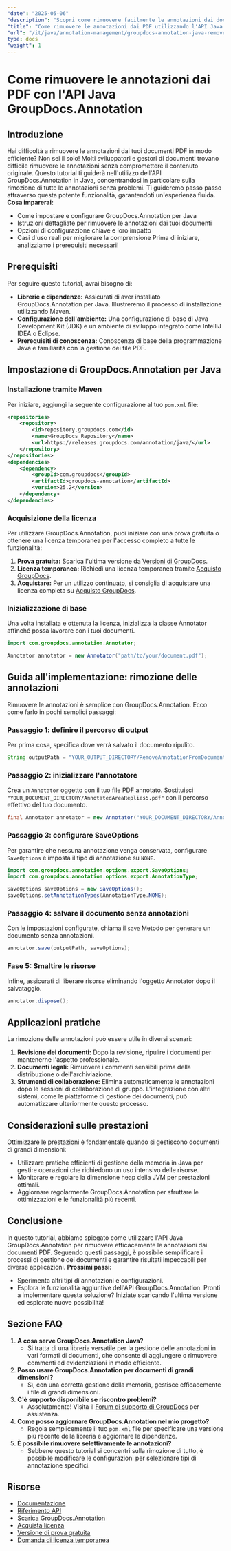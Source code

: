 ```yaml
---
"date": "2025-05-06"
"description": "Scopri come rimuovere facilmente le annotazioni dai documenti PDF utilizzando l'API GroupDocs.Annotation in Java. Segui la nostra guida passo passo per una gestione efficiente dei documenti."
"title": "Come rimuovere le annotazioni dai PDF utilizzando l'API Java GroupDocs.Annotation"
"url": "/it/java/annotation-management/groupdocs-annotation-java-remove-pdf-annotations/"
type: docs
"weight": 1
---
```


# Come rimuovere le annotazioni dai PDF con l'API Java GroupDocs.Annotation
## Introduzione
Hai difficoltà a rimuovere le annotazioni dai tuoi documenti PDF in modo efficiente? Non sei il solo! Molti sviluppatori e gestori di documenti trovano difficile rimuovere le annotazioni senza compromettere il contenuto originale. Questo tutorial ti guiderà nell'utilizzo dell'API GroupDocs.Annotation in Java, concentrandosi in particolare sulla rimozione di tutte le annotazioni senza problemi. Ti guideremo passo passo attraverso questa potente funzionalità, garantendoti un'esperienza fluida.
**Cosa imparerai:**
- Come impostare e configurare GroupDocs.Annotation per Java
- Istruzioni dettagliate per rimuovere le annotazioni dai tuoi documenti
- Opzioni di configurazione chiave e loro impatto
- Casi d'uso reali per migliorare la comprensione
Prima di iniziare, analizziamo i prerequisiti necessari!
## Prerequisiti
Per seguire questo tutorial, avrai bisogno di:
- **Librerie e dipendenze:** Assicurati di aver installato GroupDocs.Annotation per Java. Illustreremo il processo di installazione utilizzando Maven.
- **Configurazione dell'ambiente:** Una configurazione di base di Java Development Kit (JDK) e un ambiente di sviluppo integrato come IntelliJ IDEA o Eclipse.
- **Prerequisiti di conoscenza:** Conoscenza di base della programmazione Java e familiarità con la gestione dei file PDF.
## Impostazione di GroupDocs.Annotation per Java
### Installazione tramite Maven
Per iniziare, aggiungi la seguente configurazione al tuo `pom.xml` file:
```xml
<repositories>
    <repository>
        <id>repository.groupdocs.com</id>
        <name>GroupDocs Repository</name>
        <url>https://releases.groupdocs.com/annotation/java/</url>
    </repository>
</repositories>
<dependencies>
    <dependency>
        <groupId>com.groupdocs</groupId>
        <artifactId>groupdocs-annotation</artifactId>
        <version>25.2</version>
    </dependency>
</dependencies>
```
### Acquisizione della licenza
Per utilizzare GroupDocs.Annotation, puoi iniziare con una prova gratuita o ottenere una licenza temporanea per l'accesso completo a tutte le funzionalità:
1. **Prova gratuita:** Scarica l'ultima versione da [Versioni di GroupDocs](https://releases.groupdocs.com/annotation/java/).
2. **Licenza temporanea:** Richiedi una licenza temporanea tramite [Acquisto GroupDocs](https://purchase.groupdocs.com/temporary-license/).
3. **Acquistare:** Per un utilizzo continuato, si consiglia di acquistare una licenza completa su [Acquisto GroupDocs](https://purchase.groupdocs.com/buy).
### Inizializzazione di base
Una volta installata e ottenuta la licenza, inizializza la classe Annotator affinché possa lavorare con i tuoi documenti.
```java
import com.groupdocs.annotation.Annotator;

Annotator annotator = new Annotator("path/to/your/document.pdf");
```
## Guida all'implementazione: rimozione delle annotazioni
Rimuovere le annotazioni è semplice con GroupDocs.Annotation. Ecco come farlo in pochi semplici passaggi:
### Passaggio 1: definire il percorso di output
Per prima cosa, specifica dove verrà salvato il documento ripulito.
```java
String outputPath = "YOUR_OUTPUT_DIRECTORY/RemoveAnnotationFromDocument.pdf"; // Aggiorna con il tuo percorso
```
### Passaggio 2: inizializzare l'annotatore
Crea un `Annotator` oggetto con il tuo file PDF annotato. Sostituisci `"YOUR_DOCUMENT_DIRECTORY/AnnotatedAreaReplies5.pdf"` con il percorso effettivo del tuo documento.
```java
final Annotator annotator = new Annotator("YOUR_DOCUMENT_DIRECTORY/AnnotatedAreaReplies5.pdf");
```
### Passaggio 3: configurare SaveOptions
Per garantire che nessuna annotazione venga conservata, configurare `SaveOptions` e imposta il tipo di annotazione su `NONE`.
```java
import com.groupdocs.annotation.options.export.SaveOptions;
import com.groupdocs.annotation.options.export.AnnotationType;

SaveOptions saveOptions = new SaveOptions();
saveOptions.setAnnotationTypes(AnnotationType.NONE);
```
### Passaggio 4: salvare il documento senza annotazioni
Con le impostazioni configurate, chiama il `save` Metodo per generare un documento senza annotazioni.
```java
annotator.save(outputPath, saveOptions);
```
### Fase 5: Smaltire le risorse
Infine, assicurati di liberare risorse eliminando l'oggetto Annotator dopo il salvataggio.
```java
annotator.dispose();
```
## Applicazioni pratiche
La rimozione delle annotazioni può essere utile in diversi scenari:
1. **Revisione dei documenti:** Dopo la revisione, ripulire i documenti per mantenerne l'aspetto professionale.
2. **Documenti legali:** Rimuovere i commenti sensibili prima della distribuzione o dell'archiviazione.
3. **Strumenti di collaborazione:** Elimina automaticamente le annotazioni dopo le sessioni di collaborazione di gruppo.
L'integrazione con altri sistemi, come le piattaforme di gestione dei documenti, può automatizzare ulteriormente questo processo.
## Considerazioni sulle prestazioni
Ottimizzare le prestazioni è fondamentale quando si gestiscono documenti di grandi dimensioni:
- Utilizzare pratiche efficienti di gestione della memoria in Java per gestire operazioni che richiedono un uso intensivo delle risorse.
- Monitorare e regolare la dimensione heap della JVM per prestazioni ottimali.
- Aggiornare regolarmente GroupDocs.Annotation per sfruttare le ottimizzazioni e le funzionalità più recenti.
## Conclusione
In questo tutorial, abbiamo spiegato come utilizzare l'API Java GroupDocs.Annotation per rimuovere efficacemente le annotazioni dai documenti PDF. Seguendo questi passaggi, è possibile semplificare i processi di gestione dei documenti e garantire risultati impeccabili per diverse applicazioni.
**Prossimi passi:**
- Sperimenta altri tipi di annotazioni e configurazioni.
- Esplora le funzionalità aggiuntive dell'API GroupDocs.Annotation.
Pronti a implementare questa soluzione? Iniziate scaricando l'ultima versione ed esplorate nuove possibilità!
## Sezione FAQ
1. **A cosa serve GroupDocs.Annotation Java?**
   - Si tratta di una libreria versatile per la gestione delle annotazioni in vari formati di documenti, che consente di aggiungere o rimuovere commenti ed evidenziazioni in modo efficiente.
2. **Posso usare GroupDocs.Annotation per documenti di grandi dimensioni?**
   - Sì, con una corretta gestione della memoria, gestisce efficacemente i file di grandi dimensioni.
3. **C'è supporto disponibile se riscontro problemi?**
   - Assolutamente! Visita il [Forum di supporto di GroupDocs](https://forum.groupdocs.com/c/annotation/) per assistenza.
4. **Come posso aggiornare GroupDocs.Annotation nel mio progetto?**
   - Regola semplicemente il tuo `pom.xml` file per specificare una versione più recente della libreria e aggiornare le dipendenze.
5. **È possibile rimuovere selettivamente le annotazioni?**
   - Sebbene questo tutorial si concentri sulla rimozione di tutto, è possibile modificare le configurazioni per selezionare tipi di annotazione specifici.
## Risorse
- [Documentazione](https://docs.groupdocs.com/annotation/java/)
- [Riferimento API](https://reference.groupdocs.com/annotation/java/)
- [Scarica GroupDocs.Annotation](https://releases.groupdocs.com/annotation/java/)
- [Acquista licenza](https://purchase.groupdocs.com/buy)
- [Versione di prova gratuita](https://releases.groupdocs.com/annotation/java/)
- [Domanda di licenza temporanea](https://purchase.groupdocs.com/temporary-license/)